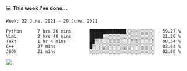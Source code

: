 💻 **This week I've done...**

<!--START_SECTION:waka-->
```text
Week: 22 June, 2021 - 29 June, 2021

Python      7 hrs 26 mins       ██████████████░░░░░░░░░░░   59.27 % 
VimL        2 hrs 40 mins       █████░░░░░░░░░░░░░░░░░░░░   21.26 % 
Text        1 hr 4 mins         ██░░░░░░░░░░░░░░░░░░░░░░░   08.54 % 
C++         27 mins             █░░░░░░░░░░░░░░░░░░░░░░░░   03.64 % 
JSON        21 mins             ░░░░░░░░░░░░░░░░░░░░░░░░░   02.86 %
```
<!--END_SECTION:waka-->

![](https://hits.seeyoufarm.com/api/count/incr/badge.svg?url=https%3A%2F%2Fgithub.com%2Fkuanhungchen&count_bg=%2379C83D&title_bg=%23555555&icon=github.svg&icon_color=%23E7E7E7&title=hits&edge_flat=false)
